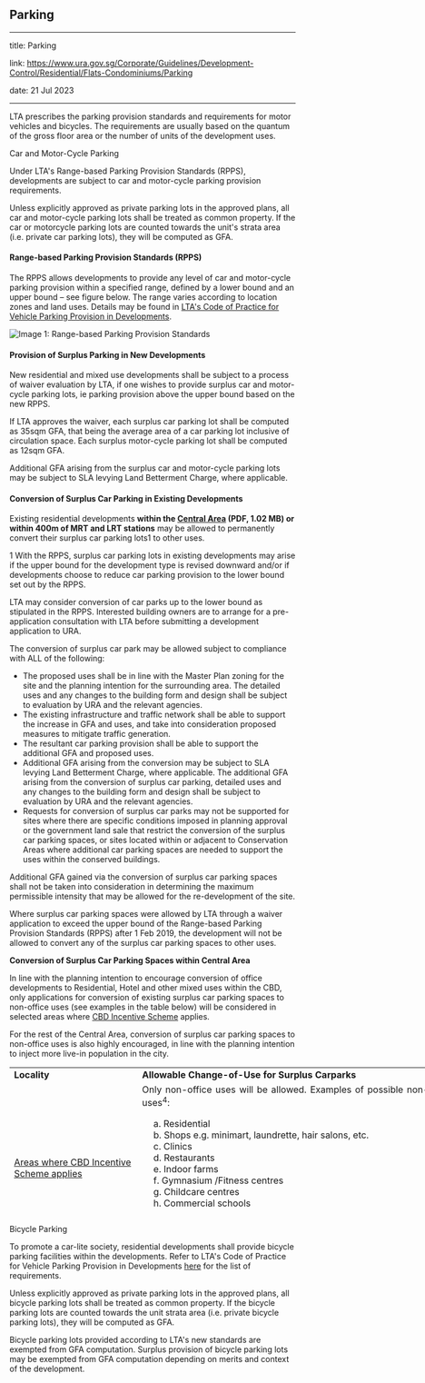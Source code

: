 ## Parking
---
title: Parking

link: https://www.ura.gov.sg/Corporate/Guidelines/Development-Control/Residential/Flats-Condominiums/Parking

date: 21 Jul 2023

---


LTA prescribes the parking provision standards and requirements for motor vehicles and bicycles. The requirements are usually based on the quantum of the gross floor area or the number of units of the development uses.

Car and Motor-Cycle Parking

Under LTA's Range-based Parking Provision Standards (RPPS), developments are subject to car and motor-cycle parking provision requirements.

Unless explicitly approved as private parking lots in the approved plans, all car and motor-cycle parking lots shall be treated as common property. If the car or motorcycle parking lots are counted towards the unit's strata area (i.e. private car parking lots), they will be computed as GFA.

#### Range-based Parking Provision Standards (RPPS)

The RPPS allows developments to provide any level of car and motor-cycle parking provision within a specified range, defined by a lower bound and an upper bound – see figure below. The range varies according to location zones and land uses. Details may be found in [LTA's Code of Practice for Vehicle Parking Provision in Developments](https://www.lta.gov.sg/content/ltagov/en/industry_innovations/industry_matters/development_construction_resources/vehicle_parking/requirements_for_vehicle_parking_proposals.html).

![Image 1: Range-based Parking Provision Standards](https://www.ura.gov.sg/-/media/Corporate/Guidelines/Development-control/Industrial/Range_Based_Car_Parking_Standard.jpg?h=100%25&w=100%25)



#### Provision of Surplus Parking in New Developments

New residential and mixed use developments shall be subject to a process of waiver evaluation by LTA, if one wishes to provide surplus car and motor-cycle parking lots, ie parking provision above the upper bound based on the new RPPS.

If LTA approves the waiver, each surplus car parking lot shall be computed as 35sqm GFA, that being the average area of a car parking lot inclusive of circulation space. Each surplus motor-cycle parking lot shall be computed as 12sqm GFA.

Additional GFA arising from the surplus car and motor-cycle parking lots may be subject to SLA levying Land Betterment Charge, where applicable.



#### Conversion of Surplus Car Parking in Existing Developments

Existing residential developments **within the [Central Area](https://www.ura.gov.sg/-/media/Corporate/Guidelines/Development-control/Flats-Condominiums/Central_Area_Map_1.pdf) (PDF, 1.02 MB) or within 400m of MRT and LRT stations** may be allowed to permanently convert their surplus car parking lots1 to other uses.

1 With the RPPS, surplus car parking lots in existing developments may arise if the upper bound for the development type is revised downward and/or if developments choose to reduce car parking provision to the lower bound set out by the RPPS.

LTA may consider conversion of car parks up to the lower bound as stipulated in the RPPS. Interested building owners are to arrange for a pre-application consultation with LTA before submitting a development application to URA.

The conversion of surplus car park may be allowed subject to compliance with ALL of the following:

-   The proposed uses shall be in line with the Master Plan zoning for the site and the planning intention for the surrounding area. The detailed uses and any changes to the building form and design shall be subject to evaluation by URA and the relevant agencies.
-   The existing infrastructure and traffic network shall be able to support the increase in GFA and uses, and take into consideration proposed measures to mitigate traffic generation.
-   The resultant car parking provision shall be able to support the additional GFA and proposed uses.
-   Additional GFA arising from the conversion may be subject to SLA levying Land Betterment Charge, where applicable. The additional GFA arising from the conversion of surplus car parking, detailed uses and any changes to the building form and design shall be subject to evaluation by URA and the relevant agencies.
-   Requests for conversion of surplus car parks may not be supported for sites where there are specific conditions imposed in planning approval or the government land sale that restrict the conversion of the surplus car parking spaces, or sites located within or adjacent to Conservation Areas where additional car parking spaces are needed to support the uses within the conserved buildings.

Additional GFA gained via the conversion of surplus car parking spaces shall not be taken into consideration in determining the maximum permissible intensity that may be allowed for the re-development of the site.

Where surplus car parking spaces were allowed by LTA through a waiver application to exceed the upper bound of the Range-based Parking Provision Standards (RPPS) after 1 Feb 2019, the development will not be allowed to convert any of the surplus car parking spaces to other uses.

**Conversion of Surplus Car Parking Spaces within Central Area**

In line with the planning intention to encourage conversion of office developments to Residential, Hotel and other mixed uses within the CBD, only applications for conversion of existing surplus car parking spaces to non-office uses (see examples in the table below) will be considered in selected areas where [CBD Incentive Scheme](https://www.ura.gov.sg/Corporate/Data/circulars/2019/Mar/dc19-04) applies.

For the rest of the Central Area, conversion of surplus car parking spaces to non-office uses is also highly encouraged, in line with the planning intention to inject more live-in population in the city.

<table style="width: 790px; height: 260px;"><tbody><tr><td style="text-align: justify;"><strong>Locality </strong></td><td style="text-align: justify;"><strong>Allowable Change-of-Use for Surplus Carparks  </strong></td></tr><tr><td style="text-align: left;"><a></a><a href="/-/media/Corporate/Guidelines/Development-control/Circulars/2020/Aug/dc20-06---Appendix.pdf" target="_blank">Areas where CBD Incentive Scheme applies </a> </td><td style="text-align: justify;">Only non-office uses will be allowed. Examples of possible non-office uses<sup>4</sup>:  <br><p style="text-align: justify; margin-left: 20px;">a. Residential<br>b. Shops e.g. minimart, laundrette, hair salons, etc.<br>c. Clinics<br>d. Restaurants<br>e. Indoor farms<br>f. Gymnasium /Fitness centres<br>g. Childcare centres<br>h. Commercial schools</p><p style="text-align: justify; font-size: 16px;"><sup>4 </sup>This is not an exhaustive list. Allowable uses will be subject to planning evaluation and will therefore vary from site to site.</p></td></tr><tr><td style="text-align: justify;">Rest of Central Area  </td><td style="text-align: justify;">Non-office uses are highly encouraged.  </td></tr></tbody></table>

Bicycle Parking

To promote a car-lite society, residential developments shall provide bicycle parking facilities within the developments. Refer to LTA's Code of Practice for Vehicle Parking Provision in Developments [here](https://www.lta.gov.sg/content/ltagov/en/industry_innovations/industry_matters/development_construction_resources/vehicle_parking/requirements_for_vehicle_parking_proposals.html) for the list of requirements.

Unless explicitly approved as private parking lots in the approved plans, all bicycle parking lots shall be treated as common property. If the bicycle parking lots are counted towards the unit strata area (i.e. private bicycle parking lots), they will be computed as GFA.

Bicycle parking lots provided according to LTA's new standards are exempted from GFA computation. Surplus provision of bicycle parking lots may be exempted from GFA computation depending on merits and context of the development.



